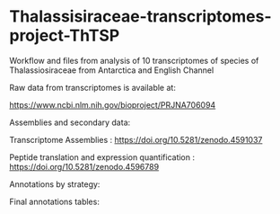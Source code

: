 # Thalassisiraceae-transcriptomes-project-ThTSP
Workflow and files from analysis of 10 transcriptomes of species of Thalassiosiraceae from Antarctica and English Channel

Raw data from transcriptomes is available at:

https://www.ncbi.nlm.nih.gov/bioproject/PRJNA706094

Assemblies and secondary data:

Transcriptome Assemblies : https://doi.org/10.5281/zenodo.4591037

Peptide translation and expression quantification : https://doi.org/10.5281/zenodo.4596789


Annotations by strategy:


Final annotations tables:


